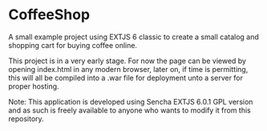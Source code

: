 # CoffeeShop
A small example project using EXTJS 6 classic to create a small catalog and shopping cart for buying coffee online.

This project is in a very early stage. For now the page can be viewed by opening index.html in any modern browser,
later on, if time is permitting, this will all be compiled into a .war file for deployment unto a server for proper
hosting.

Note: This application is developed using Sencha EXTJS 6.0.1 GPL version and as such is freely available to anyone
who wants to modify it from this repository.
